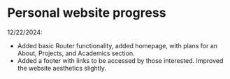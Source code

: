 # Personal website progress
12/22/2024: 
- Added basic Router functionality, added homepage, with plans for an About, Projects, and Academics section.
- Added a footer with links to be accessed by those interested. Improved the website aesthetics slightly. 